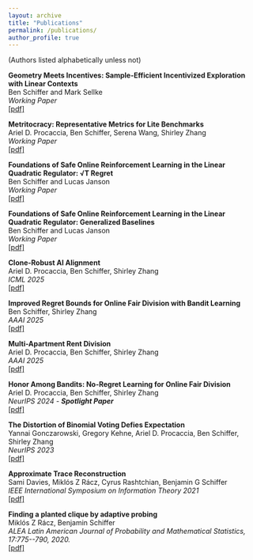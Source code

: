 ```yaml
---
layout: archive
title: "Publications"
permalink: /publications/
author_profile: true
---
```


(Authors listed alphabetically unless not)


**Geometry Meets Incentives: Sample-Efficient Incentivized Exploration with Linear Contexts**  
Ben Schiffer and Mark Sellke  
_Working Paper_  
[[pdf]](/files/2506.01685v1.pdf)  

**Metritocracy: Representative Metrics for Lite Benchmarks**  
Ariel D. Procaccia, Ben Schiffer, Serena Wang, Shirley Zhang  
_Working Paper_  
[[pdf]](/files/2506.09813v1.pdf)  

**Foundations of Safe Online Reinforcement Learning in the Linear Quadratic Regulator:  √T Regret**  
Ben Schiffer and Lucas Janson  
_Working Paper_  
[[pdf]](/files/2504.18657v1.pdf)  

**Foundations of Safe Online Reinforcement Learning in the Linear Quadratic Regulator: Generalized Baselines**  
Ben Schiffer and Lucas Janson  
_Working Paper_  
[[pdf]](/files/2410.21081v2.pdf)  

**Clone-Robust AI Alignment**  
Ariel D. Procaccia, Ben Schiffer, Shirley Zhang  
_ICML 2025_  
[[pdf]](/files/2501.09254v1.pdf)  

**Improved Regret Bounds for Online Fair Division with Bandit Learning**  
Ben Schiffer, Shirley Zhang  
_AAAI 2025_  
[[pdf]](/files/2501.07022v1.pdf)  

**Multi-Apartment Rent Division**  
Ariel D. Procaccia, Ben Schiffer, Shirley Zhang  
_AAAI 2025_  
[[pdf]](/files/2403.08051v2.pdf)  

**Honor Among Bandits: No-Regret Learning for Online Fair Division**  
Ariel D. Procaccia, Ben Schiffer, Shirley Zhang  
_NeurIPS 2024 - **Spotlight Paper**_  
[[pdf]](/files/2407.01795v3.pdf)  

**The Distortion of Binomial Voting Defies Expectation**  
Yannai Gonczarowski, Gregory Kehne, Ariel D. Procaccia, Ben Schiffer, Shirley Zhang  
_NeurIPS 2023_  
[[pdf]](/files/expdistortion.pdf)  

**Approximate Trace Reconstruction**  
Sami Davies, Miklós Z Rácz, Cyrus Rashtchian, Benjamin G Schiffer  
_IEEE International Symposium on Information Theory 2021_  
[[pdf]](/files/approximate_trace_reconstruction.pdf)  

**Finding a planted clique by adaptive probing**  
Miklós Z Rácz, Benjamin Schiffer  
_ALEA Latin American Journal of Probability and Mathematical Statistics, 17:775--790, 2020._  
[[pdf]](/files/planted_clique.pdf)
